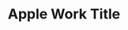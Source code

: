 ---
attached_collection: 
attached_link: 
attached_link_text: View Full Project
blog_block_cover: https://d1sf55qlb7p6hz.cloudfront.net/213588.jpg
post_blocks:
  - _bookshop_name: posts/media-row-start
    row_alignment: between []
blog_header: 
caption: Apple Work Caption
content: |-
  Info About Requesting Apple Gallery.

  [Request Gallery](mailto:jesse@jesserieser.com?subject=test)
date: 
news_category: []
theme_color: "#FFFFFF"
title: Apple Work Title
vimeo_block_cover: 
seo:
  meta_description: Apple Post Meta
  meta_title: Apple Post Title
blog_slider:
  - _bookshop_name: posts/media-element-url
    image: https://d1sf55qlb7p6hz.cloudfront.net/2022-08_horizontal-covers-12.jpg
---